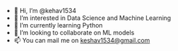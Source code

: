 - 👋 Hi, I’m @kehav1534
- 👀 I’m interested in Data Science and Machine Learning
- 🌱 I’m currently learning Python
- 💞️ I’m looking to collaborate on ML models
- 📫 You can mail me on keshav1534@gmail.com

<!---
kehav1534/kehav1534 is a ✨ special ✨ repository because its `README.md` (this file) appears on your GitHub profile.
You can click the Preview link to take a look at your changes.
--->
